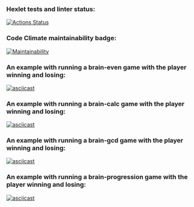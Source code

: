 ### Hexlet tests and linter status:
[![Actions Status](https://github.com/aabknd/php-project-45/workflows/hexlet-check/badge.svg)](https://github.com/aabknd/php-project-45/actions)

### Code Climate maintainability badge:
[![Maintainability](https://api.codeclimate.com/v1/badges/0dde9581c7db6f2cd703/maintainability)](https://codeclimate.com/github/aabknd/php-project-45/maintainability)

### An example with running a brain-even game with the player winning and losing:
[![asciicast](https://asciinema.org/a/GMWzqNBctY9BhGsShdXWLIlDt.svg)](https://asciinema.org/a/GMWzqNBctY9BhGsShdXWLIlDt)

### An example with running a brain-calc game with the player winning and losing:
[![asciicast](https://asciinema.org/a/dh5NaWKXZ7u74S3fEKicikP9g.svg)](https://asciinema.org/a/dh5NaWKXZ7u74S3fEKicikP9g)

### An example with running a brain-gcd game with the player winning and losing:
[![asciicast](https://asciinema.org/a/TdfaCTJq94qFhQrFfvGJeuMHq.svg)](https://asciinema.org/a/TdfaCTJq94qFhQrFfvGJeuMHq)

### An example with running a brain-progression game with the player winning and losing:
[![asciicast](https://asciinema.org/a/FxDbca5xU3AZkM0WSGy1vhNZy.svg)](https://asciinema.org/a/FxDbca5xU3AZkM0WSGy1vhNZy)
